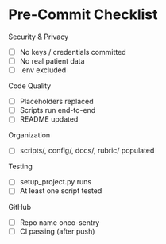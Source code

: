 # Pre-Commit Checklist

Security & Privacy
- [ ] No keys / credentials committed
- [ ] No real patient data
- [ ] .env excluded

Code Quality
- [ ] Placeholders replaced
- [ ] Scripts run end-to-end
- [ ] README updated

Organization
- [ ] scripts/, config/, docs/, rubric/ populated

Testing
- [ ] setup_project.py runs
- [ ] At least one script tested

GitHub
- [ ] Repo name onco-sentry
- [ ] CI passing (after push)